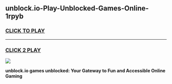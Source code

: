 
## unblock.io-Play-Unblocked-Games-Online-1rpyb
<h3>
<a href="https://premium76.site?title=unblock.io&ref=25A">CLICK TO PLAY</a></h3>
<hr>

<h3>
<a href="https://premium76.site?title=unblock.io&ref=25A">CLICK 2 PLAY</a>
  
</h3>

<a href="https://premium76.site?title=unblock.io&ref=25A"><img src="https://clearcache.store/games.png"></a>


**unblock.io games unblocked: Your Gateway to Fun and Accessible Online Gaming**
